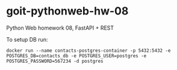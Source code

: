 # goit-pythonweb-hw-08
Python Web homework 08, FastAPI + REST

To setup DB run:
```
docker run --name contacts-postgres-container -p 5432:5432 -e POSTGRES_DB=contacts_db -e POSTGRES_USER=postgres -e POSTGRES_PASSWORD=567234 -d postgres
```